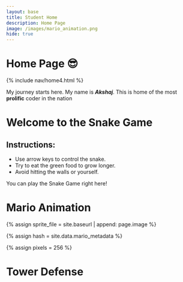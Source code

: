 ```yaml
---
layout: base
title: Student Home 
description: Home Page
image: /images/mario_animation.png
hide: true
---
```

# Home Page 😎 
{% include nav/home4.html %}

My journey starts here.
My name is ***Akshaj***.
This is home of the most **prolific** coder in the nation

# Welcome to the Snake Game

## Instructions:
- Use arrow keys to control the snake.
- Try to eat the green food to grow longer.
- Avoid hitting the walls or yourself.

You can play the Snake Game right here!

<div id="gameContainer">
    <canvas id="snakeGame" width="400" height="400"></canvas>
</div>

<script>
    // JavaScript Snake Game Code
    const canvas = document.getElementById("snakeGame");
    const ctx = canvas.getContext("2d");

    let snake = [{ x: 200, y: 200 }];
    let direction = { x: 10, y: 0 };
    let food = { x: Math.floor(Math.random() * 40) * 10, y: Math.floor(Math.random() * 40) * 10 };
    let score = 0;

    document.addEventListener("keydown", changeDirection);

    function gameLoop() {
        if (checkGameOver()) return;

        clearCanvas();
        moveSnake();
        drawFood();
        drawSnake();
        setTimeout(gameLoop, 100);
    }

    function clearCanvas() {
    // Change the background color to your desired color (e.g., light blue)
    ctx.fillStyle = "#ADD8E6";  // Light blue background
    ctx.fillRect(0, 0, canvas.width, canvas.height);  // Fill the entire canvas with the background color
}


    function drawSnake() {
        snake.forEach(part => {
            ctx.fillStyle = "green";
            ctx.fillRect(part.x, part.y, 10, 10);
        });
    }

    function moveSnake() {
        const head = { x: snake[0].x + direction.x, y: snake[0].y + direction.y };
        snake.unshift(head);

        if (head.x === food.x && head.y === food.y) {
            score++;
            food = { x: Math.floor(Math.random() * 40) * 10, y: Math.floor(Math.random() * 40) * 10 };
        } else {
            snake.pop();
        }
    }

    function drawFood() {
        ctx.fillStyle = "red";
        ctx.fillRect(food.x, food.y, 10, 10);
    }

    function changeDirection(event) {
        const key = event.keyCode;
        if (key === 37 && direction.x === 0) { direction = { x: -10, y: 0 }; }
        if (key === 38 && direction.y === 0) { direction = { x: 0, y: -10 }; }
        if (key === 39 && direction.x === 0) { direction = { x: 10, y: 0 }; }
        if (key === 40 && direction.y === 0) { direction = { x: 0, y: 10 }; }
    }

    function checkGameOver() {
        const head = snake[0];
        const hitWall = head.x < 0 || head.x >= canvas.width || head.y < 0 || head.y >= canvas.height;
        const hitSelf = snake.slice(1).some(part => part.x === head.x && part.y === head.y);

        if (hitWall || hitSelf) {
            ctx.fillStyle = "black";
            ctx.font = "20px Arial";
            ctx.fillText("Game Over!", canvas.width / 2 - 50, canvas.height / 2);
            return true;
        }
        return false;
    }

    gameLoop();
</script>

# Mario Animation 
<!-- Liquid:  statements -->

<!-- Include submenu from _includes to top of pages -->
<!--- Concatenation of site URL to frontmatter image  --->
{% assign sprite_file = site.baseurl | append: page.image %}
<!--- Has is a list variable containing mario metadata for sprite --->
{% assign hash = site.data.mario_metadata %}  
<!--- Size width/height of Sprit images --->
{% assign pixels = 256 %}

<!--- HTML for page contains <p> tag named "Mario" and class properties for a "sprite"  -->

<p id="mario" class="sprite"></p>
  
<!--- Embedded Cascading Style Sheet (CSS) rules, 
        define how HTML elements look 
--->
<style>

  /*CSS style rules for the id and class of the sprite...
  */
  .sprite {
    height: {{pixels}}px;
    width: {{pixels}}px;
    background-image: url('{{sprite_file}}');
    background-repeat: no-repeat;
  }

  /*background position of sprite element
  */
  #mario {
    background-position: calc({{animations[0].col}} * {{pixels}} * -1px) calc({{animations[0].row}} * {{pixels}}* -1px);
  }
</style>

<!--- Embedded executable code--->
<script>
  ////////// convert YML hash to javascript key:value objects /////////

  var mario_metadata = {}; //key, value object
  {% for key in hash %}  
  
  var key = "{{key | first}}"  //key
  var values = {} //values object
  values["row"] = {{key.row}}
  values["col"] = {{key.col}}
  values["frames"] = {{key.frames}}
  mario_metadata[key] = values; //key with values added

  {% endfor %}

  ////////// game object for player /////////

  class Mario {
    constructor(meta_data) {
      this.tID = null;  //capture setInterval() task ID
      this.positionX = 0;  // current position of sprite in X direction
      this.currentSpeed = 0;
      this.marioElement = document.getElementById("mario"); //HTML element of sprite
      this.pixels = {{pixels}}; //pixel offset of images in the sprite, set by liquid constant
      this.interval = 100; //animation time interval
      this.obj = meta_data;
      this.marioElement.style.position = "absolute";
    }

    animate(obj, speed) {
      let frame = 0;
      const row = obj.row * this.pixels;
      this.currentSpeed = speed;

      this.tID = setInterval(() => {
        const col = (frame + obj.col) * this.pixels;
        this.marioElement.style.backgroundPosition = `-${col}px -${row}px`;
        this.marioElement.style.left = `${this.positionX}px`;

        this.positionX += speed;
        frame = (frame + 1) % obj.frames;

        const viewportWidth = window.innerWidth;
        if (this.positionX > viewportWidth - this.pixels) {
          document.documentElement.scrollLeft = this.positionX - viewportWidth + this.pixels;
        }
      }, this.interval);
    }

    startWalking() {
      this.stopAnimate();
      this.animate(this.obj["Walk"], 3);
    }

    startRunning() {
      this.stopAnimate();
      this.animate(this.obj["Run1"], 6);
    }

    startPuffing() {
      this.stopAnimate();
      this.animate(this.obj["Puff"], 0);
    }

    startCheering() {
      this.stopAnimate();
      this.animate(this.obj["Cheer"], 0);
    }

    startFlipping() {
      this.stopAnimate();
      this.animate(this.obj["Flip"], 0);
    }

    startResting() {
      this.stopAnimate();
      this.animate(this.obj["Rest"], 0);
    }

    stopAnimate() {
      clearInterval(this.tID);
    }
  }

  const mario = new Mario(mario_metadata);

  ////////// event control /////////

  window.addEventListener("keydown", (event) => {
    if (event.key === "ArrowRight") {
      event.preventDefault();
      if (event.repeat) {
        mario.startCheering();
      } else {
        if (mario.currentSpeed === 0) {
          mario.startWalking();
        } else if (mario.currentSpeed === 3) {
          mario.startRunning();
        }
      }
    } else if (event.key === "ArrowLeft") {
      event.preventDefault();
      if (event.repeat) {
        mario.stopAnimate();
      } else {
        mario.startPuffing();
      }
    }
  });

  //touch events that enable animations
  window.addEventListener("touchstart", (event) => {
    event.preventDefault(); // prevent default browser action
    if (event.touches[0].clientX > window.innerWidth / 2) {
      // move right
      if (currentSpeed === 0) { // if at rest, go to walking
        mario.startWalking();
      } else if (currentSpeed === 3) { // if walking, go to running
        mario.startRunning();
      }
    } else {
      // move left
      mario.startPuffing();
    }
  });

  //stop animation on window blur
  window.addEventListener("blur", () => {
    mario.stopAnimate();
  });

  //start animation on window focus
  window.addEventListener("focus", () => {
     mario.startFlipping();
  });

  //start animation on page load or page refresh
  document.addEventListener("DOMContentLoaded", () => {
    // adjust sprite size for high pixel density devices
    const scale = window.devicePixelRatio;
    const sprite = document.querySelector(".sprite");
    sprite.style.transform = `scale(${0.2 * scale})`;
    mario.startResting();
  });
</script>

# Tower Defense

<script>
let canvas = document.createElement('canvas');
canvas.width = 800;
canvas.height = 600;
document.body.appendChild(canvas);
let ctx = canvas.getContext('2d');

// Bloon object constructor
function Bloon(x, y, radius, speed, color) {
    this.x = x;
    this.y = y;
    this.radius = radius;
    this.speed = speed;
    this.color = color;
}

// Tower object constructor
function Tower(x, y) {
    this.x = x;
    this.y = y;
}

// Create some sample bloons and a tower
let bloons = [
    new Bloon(0, 100, 15, 1, 'red'),
    new Bloon(0, 200, 15, 1.2, 'blue'),
    new Bloon(0, 300, 15, 1.5, 'green')
];
let towers = [new Tower(400, 300)];

// Update bloon positions
function updateBloons() {
    bloons.forEach(bloon => {
        bloon.x += bloon.speed;
    });
}

// Draw the bloons and towers
function draw() {
    ctx.clearRect(0, 0, canvas.width, canvas.height);
    
    // Draw bloons
    bloons.forEach(bloon => {
        ctx.beginPath();
        ctx.arc(bloon.x, bloon.y, bloon.radius, 0, Math.PI * 2);
        ctx.fillStyle = bloon.color;
        ctx.fill();
        ctx.closePath();
    });
    
    // Draw towers
    towers.forEach(tower => {
        ctx.fillStyle = 'black';
        ctx.fillRect(tower.x - 10, tower.y - 10, 20, 20);
    });
}

// Game loop
function gameLoop() {
    updateBloons();
    draw();
    requestAnimationFrame(gameLoop);
}

// Start the game loop
gameLoop();
</script>

 <script>
  // Prevent the default bahavior the arrow
  window.addEventListener("keydown", function(e) {
    if (["ArrowUp", "ArrowDown", "ArrowRight"].includes(e.key))
      e.preventDefault();
   });
   </script>